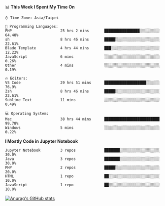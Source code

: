 <!--### Hi there 👋-->

<!--
**treevel/treevel** is a ✨ _special_ ✨ repository because its `README.md` (this file) appears on your GitHub profile.

Here are some ideas to get you started:

- 🔭 I’m currently working on ...
- 🌱 I’m currently learning ...
- 👯 I’m looking to collaborate on ...
- 🤔 I’m looking for help with ...
- 💬 Ask me about ...
- 📫 How to reach me: ...
- 😄 Pronouns: ...
- ⚡ Fun fact: ...
-->

<!--START_SECTION:waka-->
📊 **This Week I Spent My Time On** 

```text
⌚︎ Time Zone: Asia/Taipei

💬 Programming Languages: 
PHP                      25 hrs 2 mins       ████████████████░░░░░░░░░   64.48% 
sh                       8 hrs 46 mins       █████░░░░░░░░░░░░░░░░░░░░   22.61% 
Blade Template           4 hrs 44 mins       ███░░░░░░░░░░░░░░░░░░░░░░   12.22% 
JavaScript               6 mins              ░░░░░░░░░░░░░░░░░░░░░░░░░   0.26% 
Other                    4 mins              ░░░░░░░░░░░░░░░░░░░░░░░░░   0.19%

🔥 Editors: 
VS Code                  29 hrs 51 mins      ███████████████████░░░░░░   76.9% 
Zsh                      8 hrs 46 mins       █████░░░░░░░░░░░░░░░░░░░░   22.61% 
Sublime Text             11 mins             ░░░░░░░░░░░░░░░░░░░░░░░░░   0.49%

💻 Operating System: 
Mac                      38 hrs 44 mins      █████████████████████████   99.78% 
Windows                  5 mins              ░░░░░░░░░░░░░░░░░░░░░░░░░   0.22%

```

**I Mostly Code in Jupyter Notebook** 

```text
Jupyter Notebook         3 repos             ███████░░░░░░░░░░░░░░░░░░   30.0% 
Java                     3 repos             ███████░░░░░░░░░░░░░░░░░░   30.0% 
PHP                      2 repos             █████░░░░░░░░░░░░░░░░░░░░   20.0% 
HTML                     1 repo              ██░░░░░░░░░░░░░░░░░░░░░░░   10.0% 
JavaScript               1 repo              ██░░░░░░░░░░░░░░░░░░░░░░░   10.0%

```



<!--END_SECTION:waka-->

<!-- GitHub Stats Card-->
[![Anurag's GitHub stats](https://github-readme-stats.vercel.app/api?username=treevel&show_icons=true&theme=monokai&count_private=true)](https://github.com/anuraghazra/github-readme-stats)
